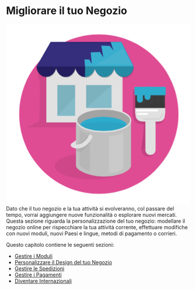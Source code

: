 # Migliorare il tuo Negozio

![](../../.gitbook/assets/54267093.png)Dato che il tuo negozio e la tua attività si evolveranno, col passare del tempo, vorrai aggiungere nuove funzionalità o esplorare nuovi mercati. Questa sezione riguarda la personalizzazione del tuo negozio: modellare il negozio online per rispecchiare la tua attività corrente, effettuare modifiche con nuovi moduli, nuovi Paesi e lingue, metodi di pagamento o corrieri.

Questo capitolo contiene le seguenti sezioni:

* [Gestire i Moduli](gestire-moduli/)
* [Personalizzare il Design del tuo Negozio](personalizzare-design-negozio/)
* [Gestire le Spedizioni](gestire-spedizioni/)
* [Gestire i Pagamenti](gestire-i-pagamenti/)
* [Diventare Internazionali](diventare-internazionali/)

